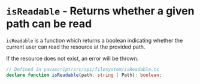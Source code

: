 # `isReadable` - Returns whether a given path can be read

`isReadable` is a function which returns a boolean indicating whether the current user can read the resource at the provided path.

If the resource does not exist, an error will be thrown.

```ts
// Defined in yavascript/src/api/filesystem/isReadable.ts
declare function isReadable(path: string | Path): boolean;
```
